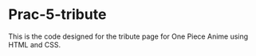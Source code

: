 # Prac-5-tribute
This is the code designed for the tribute page for One Piece Anime using HTML and CSS.

